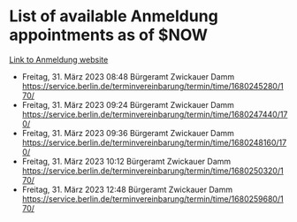 # List of available Anmeldung appointments as of $NOW
[Link to Anmeldung website](https://service.berlin.de/terminvereinbarung/termin/tag.php?termin=1&anliegen[]=120686&dienstleisterlist=122210,122217,327316,122219,327312,122227,327314,122231,327346,122243,327348,122254,122252,329742,122260,329745,122262,329748,122271,327278,122273,327274,122277,327276,330436,122280,327294,122282,327290,122284,327292,122291,327270,122285,327266,122286,327264,122296,327268,150230,329760,122297,327286,122294,327284,122312,329763,122314,329775,122304,327330,122311,327334,122309,327332,317869,122281,327352,122279,329772,122283,122276,327324,122274,327326,122267,329766,122246,327318,122251,327320,122257,327322,122208,327298,122226,327300&herkunft=http%3A%2F%2Fservice.berlin.de%2Fdienstleistung%2F120686%2F)
- Freitag, 31. März 2023 08:48 Bürgeramt Zwickauer Damm https://service.berlin.de/terminvereinbarung/termin/time/1680245280/170/
- Freitag, 31. März 2023 09:24 Bürgeramt Zwickauer Damm https://service.berlin.de/terminvereinbarung/termin/time/1680247440/170/
- Freitag, 31. März 2023 09:36 Bürgeramt Zwickauer Damm https://service.berlin.de/terminvereinbarung/termin/time/1680248160/170/
- Freitag, 31. März 2023 10:12 Bürgeramt Zwickauer Damm https://service.berlin.de/terminvereinbarung/termin/time/1680250320/170/
- Freitag, 31. März 2023 12:48 Bürgeramt Zwickauer Damm https://service.berlin.de/terminvereinbarung/termin/time/1680259680/170/
